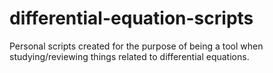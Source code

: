 # differential-equation-scripts
Personal scripts created for the purpose of being a tool when studying/reviewing things related to differential equations. 
